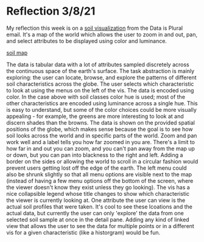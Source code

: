 # Reflection 3/8/21

My reflection this week is on a [soil visualization](https://soilgrids.org/)
from the Data is Plural email. It's a map of the world which
allows the user to zoom in and out, pan, and select attributes
to be displayed using color and luminance. 

[soil map](img/soil%20chart.JPG)

The data is tabular data with a lot of attributes sampled
discretely across the continuous space of the earth's surface. 
The task abstraction is mainly exploring: the user can
locate, browse, and explore the patterns of different soil characteristics across
the globe. The user selects which characteristic to look at using
the menus on the left of the vis. The data is encoded using color. In
the case above with soil classes color hue is used; most of the other
characteristics are encoded using luminance across a single hue. 
This is easy to understand, but some of the color choices could be
more visually appealing - for example, the greens are more interesting
to look at and discern shades than the browns. The data is
shown on the provided spatial positions of the globe, which 
makes sense because the goal is to see how soil looks across the
world and in specific parts of the world. Zoom and pan work well
and a label tells you how far zoomed in you are. There's a limit to 
how far in and out you can zoom, and you can't pan away from the 
map up or down, but you can pan into blackness to the right and left.
Adding a border on the sides or allowing the world to scroll in a 
circular fashion would prevent users getting lost off the edge
of the earth. The left menu could also be shrunk slightly so that
all menu options are visible next to the map (instead of having a
few menu options off the bottom of the screen, where the viewer doesn't
know they exist unless they go looking). The vis has a nice
collapsible legend whose title changes to show which characteristic
the viewer is currently looking at. One attribute the user can view
is the actual soil profiles that were taken. It's cool to see
these lcoations and the actual data, but currently the user
can only 'explore' the data from one selected soil sample at once
in the detail pane. Adding any kind of linked view that allows
the user to see the data for multiple points or in a different vis
for a given characteristic (like a historgram) would be fun. 
